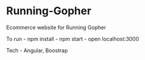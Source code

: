 # Running-Gopher
Ecommerce website for Running Gopher

To run - npm install - npm start - open localhost:3000

Tech - Angular, Boostrap
